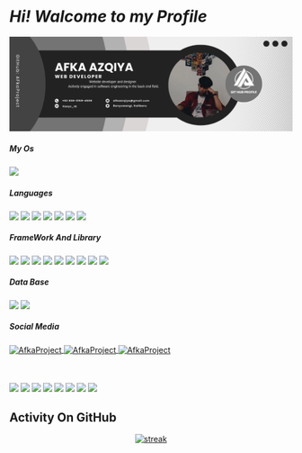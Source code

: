 # ***Hi! Walcome to my Profile***
![Afka-img](img/afka.png)

<!--
**AfkaProject/AfkaProject** is a ✨ _special_ ✨ repository because its `README.md` (this file) appears on your GitHub profile.

Here are some ideas to get you started:

- 🔭 I’m currently working on ...
- 🌱 I’m currently learning ...
- 👯 I’m looking to collaborate on ...
- 🤔 I’m looking for help with ...
- 💬 Ask me about ...
- 📫 How to reach me: ...
- 😄 Pronouns: ...
- ⚡ Fun fact: ...
-->

##### My Os

<img src="https://img.shields.io/badge/Windows-0078D6?style=for-the-badge&logo=windows&logoColor=white" />

##### Languages

<img src="https://img.shields.io/badge/HTML5-E34F26?style=for-the-badge&logo=html5&logoColor=white" /> <img src="https://img.shields.io/badge/JavaScript-323330?style=for-the-badge&logo=javascript&logoColor=F7DF1E" /> <img src="https://img.shields.io/badge/CSS3-1572B6?style=for-the-badge&logo=css3&logoColor=white" /> <img src="https://img.shields.io/badge/Python-FFD43B?style=for-the-badge&logo=python&logoColor=blue" /> <img src="https://img.shields.io/badge/PHP-777BB4?style=for-the-badge&logo=php&logoColor=white" /> <img src="https://img.shields.io/badge/C%2B%2B-00599C?style=for-the-badge&logo=c%2B%2B&logoColor=white" /> <img src="https://img.shields.io/badge/Vue%20js-35495E?style=for-the-badge&logo=vuedotjs&logoColor=4FC08D" />

##### FrameWork And Library

<img src="https://img.shields.io/badge/Django-092E20?style=for-the-badge&logo=django&logoColor=green" /> <img src="https://img.shields.io/badge/jQuery-0769AD?style=for-the-badge&logo=jquery&logoColor=white" /> <img src="https://img.shields.io/badge/npm-CB3837?style=for-the-badge&logo=npm&logoColor=white" /> <img src="https://img.shields.io/badge/Node%20js-339933?style=for-the-badge&logo=nodedotjs&logoColor=white" /> <img src="https://img.shields.io/badge/Nginx-009639?style=for-the-badge&logo=nginx&logoColor=white" /> <img src="https://img.shields.io/badge/Laragon-0E83CD?style=for-the-badge&logo=Laragon&logoColor=white" /> <img src="https://img.shields.io/badge/Tailwind_CSS-38B2AC?style=for-the-badge&logo=tailwind-css&logoColor=white" /> <img src="https://img.shields.io/badge/Bootstrap-563D7C?style=for-the-badge&logo=bootstrap&logoColor=white" /> <img src="https://img.shields.io/badge/ChatGPT-74aa9c?style=for-the-badge&logo=openai&logoColor=white" />

##### Data Base

<img src="https://img.shields.io/badge/MySQL-005C84?style=for-the-badge&logo=mysql&logoColor=white" /> <img src="https://img.shields.io/badge/Sqlite-003B57?style=for-the-badge&logo=sqlite&logoColor=white" />

##### Social Media
<p align="left" style="margin-bottom: 50px">
<a href="#" target="blank">
  <img align="center" src="https://raw.githubusercontent.com/rahuldkjain/github-profile-readme-generator/master/src/images/icons/Social/facebook.svg" alt="AfkaProject" height="30" width="40" />
</a>
<a href="https://instagram.com/kaxyz_id" target="blank">
  <img align="center" src="https://raw.githubusercontent.com/rahuldkjain/github-profile-readme-generator/master/src/images/icons/Social/instagram.svg" alt="AfkaProject" height="30" width="40" />
</a>
<a href="https://web.whatsapp.com/+6283831594508" target="blank">
  <img align="center" src="https://raw.githubusercontent.com/rahuldkjain/github-profile-readme-generator/master/src/images/icons/Social/whatsapp.svg" alt="AfkaProject" height="30" width="40" />
</a>
</p>

<img src="https://img.shields.io/badge/GitHub-100000?style=for-the-badge&logo=github&logoColor=white" /> <img src="https://img.shields.io/badge/Telegram-2CA5E0?style=for-the-badge&logo=telegram&logoColor=white" /> <img src="https://img.shields.io/badge/LinkedIn-0077B5?style=for-the-badge&logo=linkedin&logoColor=white" /> <img src="https://img.shields.io/badge/TikTok-000000?style=for-the-badge&logo=tiktok&logoColor=white" /> <img src="https://img.shields.io/badge/Facebook-1877F2?style=for-the-badge&logo=facebook&logoColor=white" /> <img src="https://img.shields.io/badge/WhatsApp-25D366?style=for-the-badge&logo=whatsapp&logoColor=white" /> <img src="https://img.shields.io/badge/Zoom-2D8CFF?style=for-the-badge&logo=zoom&logoColor=white" /> <img src="https://img.shields.io/badge/GitLab-330F63?style=for-the-badge&logo=gitlab&logoColor=white" />

## Activity On GitHub
<p align="center">
  <a href="https://github.com/AfkaProject">      
<img title="stats" alt="streak" src="https://github-readme-streak-stats.herokuapp.com/?user=onepcu&theme=dark&hide_border=true&stroke=f53b3b"/>
</a> 
</p>
